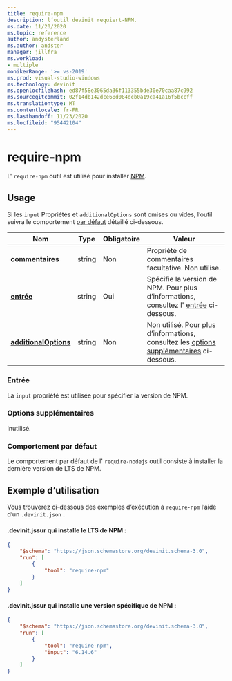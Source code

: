 ```yaml
---
title: require-npm
description: l’outil devinit requiert-NPM.
ms.date: 11/20/2020
ms.topic: reference
author: andysterland
ms.author: andster
manager: jillfra
ms.workload:
- multiple
monikerRange: '>= vs-2019'
ms.prod: visual-studio-windows
ms.technology: devinit
ms.openlocfilehash: ed87f58e3065da36f113355bde30e70caa87c992
ms.sourcegitcommit: 02f14db142dce68d084dcb0a19ca41a16f5bccff
ms.translationtype: MT
ms.contentlocale: fr-FR
ms.lasthandoff: 11/23/2020
ms.locfileid: "95442104"
---
```

# <a name="require-npm"></a>require-npm

L' `require-npm` outil est utilisé pour installer [NPM](https://www.npmjs.com/).

## <a name="usage"></a>Usage

Si les `input` Propriétés et `additionalOptions` sont omises ou vides, l’outil suivra le comportement [par défaut](#default-behavior) détaillé ci-dessous.

| Nom                                             | Type   | Obligatoire | Valeur                                                                                       |
|--------------------------------------------------|--------|----------|---------------------------------------------------------------------------------------------|
| **commentaires**                                     | string | Non       | Propriété de commentaires facultative. Non utilisé.                                                       |
| [**entrée**](#input)                              | string | Oui      | Spécifie la version de NPM. Pour plus d’informations, consultez l' [entrée](#input) ci-dessous.                           |
| [**additionalOptions**](#additional-options)     | string | Non       | Non utilisé. Pour plus d’informations, consultez les [options supplémentaires](#additional-options) ci-dessous.                  |

### <a name="input"></a>Entrée

La `input` propriété est utilisée pour spécifier la version de NPM.

### <a name="additional-options"></a>Options supplémentaires

Inutilisé.

### <a name="default-behavior"></a>Comportement par défaut

Le comportement par défaut de l' `require-nodejs` outil consiste à installer la dernière version de LTS de NPM.

## <a name="example-usage"></a>Exemple d’utilisation
Vous trouverez ci-dessous des exemples d’exécution à `require-npm` l’aide d’un `.devinit.json` .

#### <a name="devinitjson-that-will-install-the-lts-of-npm"></a>.devinit.jssur qui installe le LTS de NPM :
```json
{
    "$schema": "https://json.schemastore.org/devinit.schema-3.0",
    "run": [
        {
            "tool": "require-npm"
        }
    ]
}
```

#### <a name="devinitjson-that-will-install-a-specific-version-of-npm"></a>.devinit.jssur qui installe une version spécifique de NPM :
```json
{
    "$schema": "https://json.schemastore.org/devinit.schema-3.0",
    "run": [
        {
            "tool": "require-npm",
            "input": "6.14.6"
        }
    ]
}
```